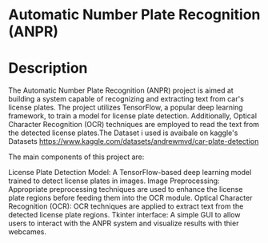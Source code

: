 # Automatic Number Plate Recognition (ANPR)
# Description
The Automatic Number Plate Recognition (ANPR) project is aimed at building a system capable of recognizing and extracting text from car's license plates. The project utilizes TensorFlow, a popular deep learning framework, to train a model for license plate detection. Additionally, Optical Character Recognition (OCR) techniques are employed to read the text from the detected license plates.The Dataset i used is avaibale on kaggle's Datasets https://www.kaggle.com/datasets/andrewmvd/car-plate-detection

The main components of this project are:

License Plate Detection Model: A TensorFlow-based deep learning model trained to detect license plates in images.
Image Preprocessing: Appropriate preprocessing techniques are used to enhance the license plate regions before feeding them into the OCR module.
Optical Character Recognition (OCR): OCR techniques are applied to extract text from the detected license plate regions.
Tkinter interface: A simple GUI  to allow users to interact with the ANPR system and visualize  results with thier webcames.
